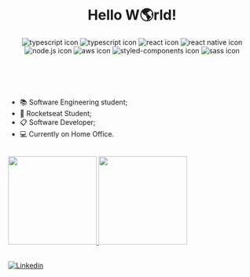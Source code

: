 
<header>
  <h1 align="center">Hello W🌎rld!</h1>
  <div style="text-align:center">
    <img src="https://img.shields.io/badge/TypeScript-007ACC?style=for-the-badge&logo=typescript&logoColor=white" alt="typescript icon" />
    <img src="https://img.shields.io/badge/JavaScript-323330?style=for-the-badge&logo=javascript&logoColor=F7DF1E" alt="typescript icon" />
    <img src="https://img.shields.io/badge/React-20232A?style=for-the-badge&logo=react&logoColor=61DAFB" alt="react icon" />
    <img src="https://img.shields.io/badge/React_Native-20232A?style=for-the-badge&logo=react&logoColor=61DAFB" alt="react native icon" />
    <img src="https://img.shields.io/badge/Node.js-43853D?style=for-the-badge&logo=node.js&logoColor=white" alt="node.js icon" />
    <img src="https://img.shields.io/badge/Amazon_AWS-232F3E?style=for-the-badge&logo=amazon-aws&logoColor=white" alt="aws icon" />
    <img src="https://img.shields.io/badge/styled--components-DB7093?style=for-the-badge&logo=styled-components&logoColor=white" alt="styled-components icon" />
    <img src="https://img.shields.io/badge/Sass-CC6699?style=for-the-badge&logo=sass&logoColor=white" alt="sass icon" />
  </div>
</header>
<br/>
<section>
  <ul>
    <li>📚 Software Engineering student;</li>
    <li>🚀 Rocketseat Student;</li>
    <li>📋 Software Developer;</li>
    <li>💻 Currently on Home Office.</li>
  </ul>
</section>
<br/>
<section>
  <a href="https://github.com/voigtito">
  <img height="180em" src="https://github-readme-stats.vercel.app/api?username=voigtito&show_icons=true&theme=merko&count_private=true"/>
  <img height="180em" src="https://github-readme-stats.vercel.app/api/top-langs/?username=voigtito&layout=compact&langs_count=8&theme=merko"/>
</section>

<br>

[![Linkedin](https://img.shields.io/badge/LinkedIn-0077B5?style=for-the-badge&logo=linkedin&logoColor=white)](https://www.linkedin.com/in/gustavo-voigt-129406106/)
